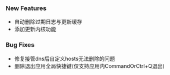 ### New Features

- 自动删除过期日志与更新缓存
- 添加更新内核功能

### Bug Fixes

- 修复接管dns后自定义hosts无法删除的问题
- 删除退出应用全局快捷键(仅支持应用内CommandOrCtrl+Q退出)
